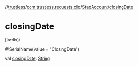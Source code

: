 //[trustless](../../../index.md)/[com.trustless.requests.cliq](../index.md)/[StaqAccount](index.md)/[closingDate](closing-date.md)

# closingDate

[kotlin]\

@SerialName(value = &quot;ClosingDate&quot;)

val [closingDate](closing-date.md): [String](https://kotlinlang.org/api/latest/jvm/stdlib/kotlin/-string/index.html)
